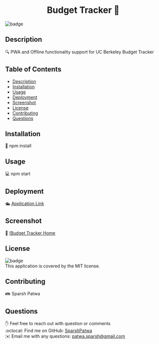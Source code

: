 
<h1 align="center">Budget Tracker 👋</h1>

![badge](https://img.shields.io/badge/license-MIT-brightgreen)<br />

## Description
🔍 PWA and Offline functionality support for UC Berkeley Budget Tracker 

## Table of Contents
- [Description](#description)
- [Installation](#installation)
- [Usage](#usage)
- [Deployment](#deployment)
- [Screenshot](#screenshot)
- [License](#license)
- [Contributing](#contributing)
- [Questions](#questions)

## Installation
💾 npm install

## Usage
💻 npm start

## Deployment
🛳 [Application Link](https://budgetrackr.herokuapp.com/)

## Screenshot  
🎥 [!Budget Tracker Home](./public/assets/homepage.png)

## License
![badge](https://img.shields.io/badge/license-MIT-brightgreen)
<br />
This application is covered by the MIT license. 

## Contributing
👪 Sparsh Patwa

## Questions
✋ Feel free to reach out with question or comments  
:octocat: Find me on GitHub: [SparshPatwa](https://github.com/SparshPatwa)  
✉️ Email me with any questions: patwa.sparsh@gmail.com